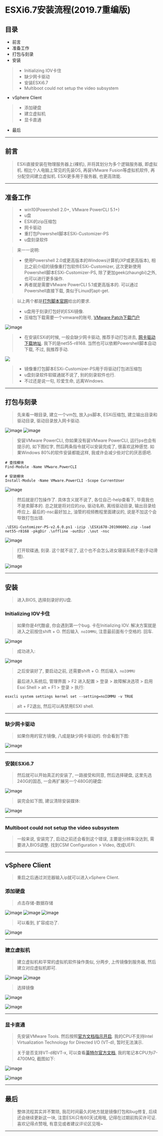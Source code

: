 # ESXi6.7安装流程(2019.7重编版)

## 目录

* 前言
* 准备工作
* 打包与刻录
* 安装
> * Initializing IOV卡住
> * 缺少网卡驱动
> * 安装ESXi6.7
> * Multiboot could not setup the video subsystem

* vSphere Client
> * 添加硬盘
> * 建立虚拟机
> * 显卡直通
* 最后


----------


## 前言

> ESXi直接安装在物理服务器上(裸机), 并将其划分为多个逻辑服务器, 即虚拟机. 相比个人电脑上常见的先装OS, 再装VMware Fusion等虚拟机软件, 再分配空间建立虚拟机. ESXi更多用于服务器, 也更高效能.

----------

## 准备工作

> * win10(Powershell 2.0+, VMware PowerCLI 5.1+)
> * u盘
> * ESXi的zip压缩包
> * 网卡驱动
> * 重打包Powershell脚本ESXi-Customizer-PS
> * u盘刻录软件

> 来一一说明:

> * 使用Powershell 2.0或更高版本的Windows计算机(XP或更高版本), 相比之前介绍的镜像重打包软件ESXi-Customizer, 这次更新使用Powershell脚本ESXi-Customizer-PS, 除了更加geek(zhaungbi)之外, 也可以进行更多操作.
> * 再者就是需要VMware PowerCLI 5.1或更高版本的. 可以通过Powershell直接下载, 类似于Linux的apt-get.

> 以上两个都是[打包脚本官网](https://www.v-front.de/p/esxi-customizer-ps.html#download)给出的要求.

> * u盘用于刻录打包好的ESXi镜像. 
> * 压缩包下载需要一个vmware的账号, [VMware Patch下载门户](https://my.vmware.com/cn/web/vmware/evalcenter?p=free-esxi6)

![image](https://user-images.githubusercontent.com/21376904/61181201-7bbe2280-a655-11e9-913b-537bb0d7b2ea.png)

> * 在安装ESXi的时候, 一般会缺少网卡驱动, 推荐手动打包进去, [网卡驱动下载地址](https://vibsdepot.v-front.de/wiki/index.php/List_of_currently_available_ESXi_packages). 我下的是net55-r8168. 当然也可以依赖Powershell脚本自动下载, 不过, 我推荐手动.

![](https://user-images.githubusercontent.com/21376904/61182798-0e1cf100-a66b-11e9-8e12-a78c44255a7b.png)

> * 镜像重打包脚本ESXi-Customizer-PS用于将驱动打包进压缩包
> * u盘刻录软件软碟通就不说了, 别的刻录软件也行.
> * 不过还是说一句, 珍爱生命, 远离Windows.

----------

## 打包与刻录

> 先来看一眼目录, 建立一个vm包, 放入ps脚本, ESXi压缩包, 建立输出目录和驱动目录, 驱动目录放入网卡驱动.

![image](https://user-images.githubusercontent.com/21376904/61181394-90e88080-a658-11e9-9a10-3f3bebdaaba6.png)
![image](https://user-images.githubusercontent.com/21376904/61181400-a8276e00-a658-11e9-8832-f6d0d12e1daf.png)

> 安装VMware PowerCLI, 你如果没有装VMware PowerCLI, 运行ps也会有提示的, 如下图红字, 然后两条指令就可以安装完成了, 很喜欢这种感觉. 如果Windows 80%的软件安装都能这样, 我或许会减少些对它的厌恶感吧.

```
# 查找模块
Find-Module -Name VMware.PowerCLI

# 安装模块
Install-Module -Name VMware.PowerCLI -Scope CurrentUser
```

![image](https://user-images.githubusercontent.com/21376904/61181467-9397a580-a659-11e9-978d-5c6908733aad.png)

> 然后就是打包操作了. 具体含义就不说了, 各位自己-help查看下, 毕竟我也不是卖脚本的. 总之就是将对应的zip, 驱动名称, 离线驱动目录, 输出目录给呼应上. 最后的-nsc最好加上, 油管的视频教程里面建议的, 说是不加这个会导致打包出错.

```
.\ESXi-Customizer-PS-v2.6.0.ps1 -izip .\ESXi670-201906002.zip -load net55-r8168 -pkgDir .\offline -outDir .\out -nsc
```

![image](https://user-images.githubusercontent.com/21376904/61181520-71eaee00-a65a-11e9-8ec2-f807a27b1721.png)

> 打开软碟通, 刻录. 这个就不说了, 这个也不会怎么进女寝装系统不是(手动滑稽).

![image](https://user-images.githubusercontent.com/21376904/61181577-10774f00-a65b-11e9-8f9d-76527e3aaa7c.png)

----

## 安装

> 进入BIOS, 选择刻录好的U盘.

### Initializing IOV卡住

> 如果你是4代酷睿, 你会遇到第一个bug. 卡在Initializing IOV. 解决方案就是进入之前按住shift + O. 然后输入``` noIOMMU```, 注意最前面有个空格的. 回车.

![image](https://user-images.githubusercontent.com/21376904/61181299-208d2f80-a657-11e9-8dea-5b8f89414a46.jpg)

> 成功进入:

![image](https://user-images.githubusercontent.com/21376904/61181329-87124d80-a657-11e9-88b1-b584c1dc1c4d.jpg)

> 之后安装好了, 要启动之前, 还需要shift + O. 然后输入``` noIOMMU```

> 最后进入系统后, 管理界面 > F2 进入配置 > 登录 > 故障解决选项 > 启用Esxi Shell > alt + F1 > 登录 > 执行:

```
esxcli system settings kernel set --setting=noIOMMU -v TRUE
```

> alt + F2退出, 然后可以再禁用ESXI shell.


----------


### 缺少网卡驱动

> 如果你用的官方镜像, 八成是缺少网卡驱动的. 你会看到下图:

![image](https://user-images.githubusercontent.com/21376904/61182549-67832100-a667-11e9-833b-225f77210d0f.jpg)

----------

### 安装ESXi6.7

> 然后就可以开始真正的安装了, 一路接受和同意, 然后选择硬盘, 这里先选240G的固态, 一会再扩展另一个480G的硬盘:

![image](https://user-images.githubusercontent.com/21376904/61181628-a57a4800-a65b-11e9-8c0c-6f9b3aa2ca11.jpg)

> 装完会如下图, 建议清除安装媒体:

![image](https://user-images.githubusercontent.com/21376904/61181662-fdb14a00-a65b-11e9-9964-81307e58d934.jpg)

----------

### Multiboot could not setup the video subsystem

> 一般来说, 安装完了, 启动之前还会看到这个错误, 主要是分辨率没达到, 需要进入BIOS调整. 找到CSM Configuration > Video, 改成UEFI.

----------

## vSphere Client

> 重启之后通过浏览器输入ip就可以进入vSphere Client.

### 添加硬盘

> 点击存储-数据存储

![image](https://user-images.githubusercontent.com/21376904/61182475-440ba680-a666-11e9-8441-f1e5e1926d05.png)
![image](https://user-images.githubusercontent.com/21376904/61182477-538aef80-a666-11e9-91b1-273a789e0bbd.png)
![image](https://user-images.githubusercontent.com/21376904/61182484-60a7de80-a666-11e9-9812-2562dec1e33e.png)

> 可以看到, 扩容成功了.

![image](https://user-images.githubusercontent.com/21376904/61182472-30f8d680-a666-11e9-83a0-747285561983.png)

----

### 建立虚拟机

> 建立虚拟机和平常的虚拟机软件操作类似, 分两步, 上传镜像到服务器, 然后建立对应虚拟机即可.

![image](https://user-images.githubusercontent.com/21376904/61182535-2ab72a00-a667-11e9-839b-c1e3348ccba3.png)
![image](https://user-images.githubusercontent.com/21376904/61182551-6eaa2f00-a667-11e9-97e8-40eb027df2cd.png)

> 选择镜像

![image](https://user-images.githubusercontent.com/21376904/61182742-2f311200-a66a-11e9-8a54-21f785668303.png)

![image](https://user-images.githubusercontent.com/21376904/61182776-b5e5ef00-a66a-11e9-9bb9-49b32f9ef144.png)

----------

### 显卡直通

> 先安装VMware Tools.
> 然后按照[官方文档指示开启](https://docs.vmware.com/cn/VMware-vSphere/6.7/com.vmware.vsphere.vm_admin.doc/GUID-5B3CAB26-5D06-4A99-92A0-3A04C69CE64B.html). 我的CPU不支持Intel Virtualization Technology for Directed I/O (VT-d), 暂时无法演示.

> 关于是否支持VT-d和VT-x, 可以查看[英特尔官方文档](https://ark.intel.com/zh-cn/products/75117/Intel-Core-i7-4700MQ-Processor-6M-Cache-up-to-3-40-GHz-), 我的笔记本CPU为i7-4700MQ, 截图如下:

![image](https://user-images.githubusercontent.com/21376904/61182617-977ef400-a668-11e9-8c68-f76753bc39b6.png)

![image](https://user-images.githubusercontent.com/21376904/61182620-99e14e00-a668-11e9-8fd5-99b7be872283.png)

----------

## 最后

> 整体流程其实并不繁琐, 我花时间最久的地方就是镜像打包和bug修复, 后续还会继续更新这一块, 注意ESXi只有60天试用哦, 记得在过期前购买许可证. 喜欢记得点赞哦, 有意见或者建议评论区见哦~

---------- 




